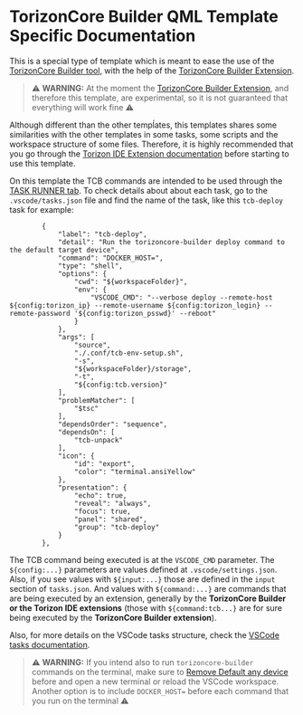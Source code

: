 # TorizonCore Builder QML Template Specific Documentation

This is a special type of template which is meant to ease the use of the [TorizonCore Builder tool](https://developer.toradex.com/torizon/os-customization/torizoncore-builder-tool-customizing-torizoncore-images), with the help of the [TorizonCore Builder Extension](https://marketplace.visualstudio.com/items?itemName=Toradex.tcb-vscode).

> ⚠️ **WARNING:**  At the moment the [TorizonCore Builder Extension](https://marketplace.visualstudio.com/items?itemName=Toradex.tcb-vscode), and therefore this template, are experimental, so it is not guaranteed that everything will work fine ⚠️

Although different than the other tempĺates, this templates shares some similarities with the other templates in some tasks, some scripts and the workspace structure of some files. Therefore, it is highly recommended that you go through the [Torizon IDE Extension documentation](https://developer.toradex.com/torizon/application-development/ide-extension/) before starting to use this template.

On this template the TCB commands are intended to be used through the [TASK RUNNER tab](https://developer.toradex.com/torizon/application-development/ide-extension/reference-documentation/workspace-tasks#execute-a-task). To check details about about each task, go to the `.vscode/tasks.json` file and find the name of the task, like this `tcb-deploy` task for example:
```
        {
            "label": "tcb-deploy",
            "detail": "Run the torizoncore-builder deploy command to the default target device",
            "command": "DOCKER_HOST=",
            "type": "shell",
            "options": {
                "cwd": "${workspaceFolder}",
                "env": {
                    "VSCODE_CMD": "--verbose deploy --remote-host ${config:torizon_ip} --remote-username ${config:torizon_login} --remote-password '${config:torizon_psswd}' --reboot"
                }
            },
            "args": [
                "source",
                "./.conf/tcb-env-setup.sh",
                "-s",
                "${workspaceFolder}/storage",
                "-t",
                "${config:tcb.version}"
            ],
            "problemMatcher": [
                "$tsc"
            ],
            "dependsOrder": "sequence",
            "dependsOn": [
                "tcb-unpack"
            ],
            "icon": {
                "id": "export",
                "color": "terminal.ansiYellow"
            },
            "presentation": {
                "echo": true,
                "reveal": "always",
                "focus": true,
                "panel": "shared",
                "group": "tcb-deploy"
            }
        },
```

The TCB command being executed is at the `VSCODE_CMD` parameter. The `${config:...}` parameters are values defined at `.vscode/settings.json`. Also, if you see values with `${input:...}` those are defined in the `input` section of `tasks.json`. And values with `${command:...}` are commands that are being executed by an extension, generally by the **TorizonCore Builder or the Torizon IDE extensions** (those with `${command:tcb...}` are for sure being executed by the **TorizonCore Builder extension**).

Also, for more details on the VSCode tasks structure, check the [VSCode tasks documentation](https://code.visualstudio.com/docs/editor/tasks).

> ⚠️ **WARNING:**  If you intend also to run `torizoncore-builder` commands on the terminal, make sure to [Remove Default any device](https://developer.toradex.com/torizon/application-development/ide-extension/connect-a-torizoncore-target-device#set-a-torizon-os-device-as-default) before and open a new terminal or reload the VSCode workspace. Another option is to include `DOCKER_HOST=` before each command that you run on the terminal  ⚠️

